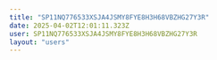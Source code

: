 ```yaml
---
title: "SP11NQ776533XSJA4JSMY8FYE8H3H68VBZHG27Y3R"
date: 2025-04-02T12:01:11.323Z
user: SP11NQ776533XSJA4JSMY8FYE8H3H68VBZHG27Y3R
layout: "users"
---
```

    